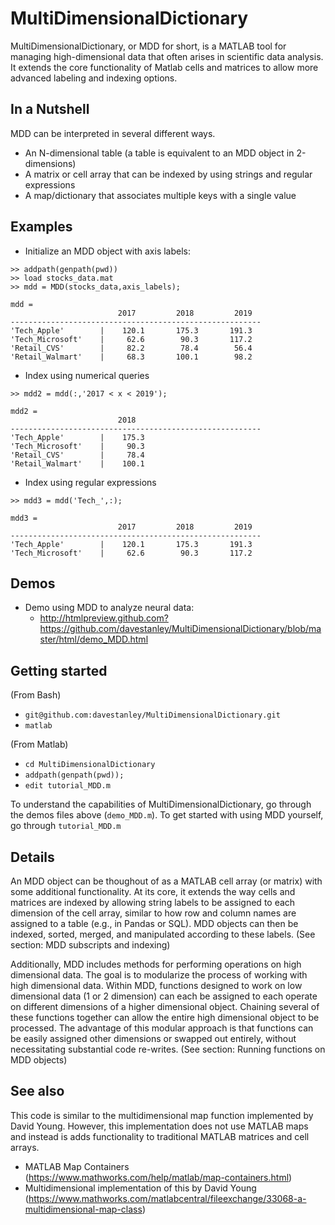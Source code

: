 # MultiDimensionalDictionary
MultiDimensionalDictionary, or MDD for short, is a MATLAB tool for managing high-dimensional data that often arises in scientific data analysis. It extends the core functionality of Matlab cells and matrices to allow more advanced labeling and indexing options. 

## In a Nutshell
MDD can be interpreted in several different ways. 
- An N-dimensional table (a table is equivalent to an MDD object in 2-dimensions)
- A matrix or cell array that can be indexed by using strings and regular expressions
- A map/dictionary that associates multiple keys with a single value

## Examples
- Initialize an MDD object with axis labels:
```
>> addpath(genpath(pwd))
>> load stocks_data.mat
>> mdd = MDD(stocks_data,axis_labels);
```
```
mdd = 
                        2017         2018         2019  
--------------------------------------------------------
'Tech_Apple'        |    120.1       175.3       191.3
'Tech_Microsoft'    |     62.6        90.3       117.2
'Retail_CVS'        |     82.2        78.4        56.4
'Retail_Walmart'    |     68.3       100.1        98.2

```
- Index using numerical queries
```
>> mdd2 = mdd(:,'2017 < x < 2019');
```
```
mdd2 = 
                        2018  
--------------------------------------------------------
'Tech_Apple'        |    175.3
'Tech_Microsoft'    |     90.3
'Retail_CVS'        |     78.4
'Retail_Walmart'    |    100.1
```
- Index using regular expressions
```
>> mdd3 = mdd('Tech_',:);
```
```
mdd3 = 
                        2017         2018         2019  
--------------------------------------------------------
'Tech_Apple'        |    120.1       175.3       191.3
'Tech_Microsoft'    |     62.6        90.3       117.2

```

## Demos
- Demo using MDD to analyze neural data:
    - http://htmlpreview.github.com?https://github.com/davestanley/MultiDimensionalDictionary/blob/master/html/demo_MDD.html

## Getting started
(From Bash)
- `git@github.com:davestanley/MultiDimensionalDictionary.git`
- `matlab`

(From Matlab)
- `cd MultiDimensionalDictionary`
- `addpath(genpath(pwd));`
- `edit tutorial_MDD.m`

To understand the capabilities of MultiDimensionalDictionary, go through the demos files above (`demo_MDD.m`). To get started with using MDD yourself, go through `tutorial_MDD.m`

## Details
An MDD object can be thoughout of as a MATLAB cell array (or matrix) with some additional functionality. At its core, it extends the way cells and matrices are indexed by allowing string labels to be assigned to each dimension of the cell array, similar to how row and column names are assigned to a table (e.g., in Pandas or SQL). MDD objects can then be indexed, sorted, merged, and manipulated according to these labels. (See section: MDD subscripts and indexing)

Additionally, MDD includes methods for performing operations on high dimensional data. The goal is to modularize the process of working with high dimensional data. Within MDD, functions designed to work on low dimensional data (1 or 2 dimension) can each be assigned to each operate on different dimensions of a higher dimensional object. Chaining several of these functions together can allow the entire high dimensional object to be processed. The advantage of this modular approach is that functions can be easily assigned other dimensions or swapped out entirely, without necessitating substantial code re-writes. (See section: Running functions on MDD objects)


## See also
This code is similar to the multidimensional map function implemented by David Young. However, this implementation does not use MATLAB maps and instead is adds functionality to traditional MATLAB matrices and cell arrays.
- MATLAB Map Containers (https://www.mathworks.com/help/matlab/map-containers.html)
- Multidimensional implementation of this by David Young (https://www.mathworks.com/matlabcentral/fileexchange/33068-a-multidimensional-map-class)
